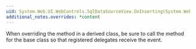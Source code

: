 ```yaml
---
uid: System.Web.UI.WebControls.SqlDataSourceView.OnInserting(System.Web.UI.WebControls.SqlDataSourceCommandEventArgs)
additional_notes.overrides: *content
---
```


<p>When overriding the <xref href="System.Web.UI.WebControls.SqlDataSourceView.OnInserting(System.Web.UI.WebControls.SqlDataSourceCommandEventArgs)"></xref> method in a derived class, be sure to call the <xref href="System.Web.UI.WebControls.SqlDataSourceView.OnInserting(System.Web.UI.WebControls.SqlDataSourceCommandEventArgs)"></xref> method for the base class so that registered delegates receive the event.</p>


